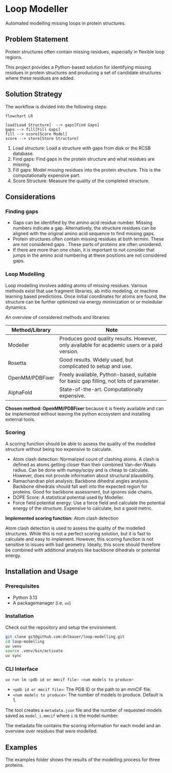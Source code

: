 # Loop Modeller

Automated modelling missing loops in protein structures.

## Problem Statement

Protein structures often contain missing residues,
especially in flexible loop regions.

This project provides a Python-based solution for
identifying missing residues in protein structures
and producing a set of candidate structures where these
residues are added.

## Solution Strategy

The workflow is divided into the following steps:

```mermaid
flowchart LR

load[Load Structure]  --> gaps[Find Gaps]
gaps --> fill[Fill Gaps]
fill --> score[Score Model]
score --> store[Store Structure]
```

1. Load structure: Load a structure with gaps from disk or the RCSB database.
2. Find gaps: Find gaps in the protein structure and
what residues are missing.
3. Fill gaps: Model missing residues into the protein structure.
  This is the computationally expensive part.
4. Score Structure: Measure the quality of the completed structure.

## Considerations

### Finding gaps

- Gaps can be identified by the amino acid residue number. Missing
  numbers indicate a gap. Alternatively, the structure residues can be
  aligned with the original amino acid sequence to find missing gaps.
- Protein structures often contain missing residues at both termini.
  These are not considered gaps . These parts of proteins are often unordered.
- If there are more than one chain, it is important to not consider
  that jumps in the amino acid numbering at these positions are not considered
  gaps.

### Loop Modelling

Loop modelling involves adding atoms of missing residues.
Various methods exist that use fragment libraries, ab initio modeling,
or machine learning based predictions.
Once initial coordinates for atoms are found,
the structure can be further optimized via energy minimization or
or moledular dynamics.

An overview of considered methods and libraries:

| Method/Library   | Note                                                                 |
| ---------------- | -------------------------------------------------------------------- |
| Modeller         | Produces good quality results. However, only available for academic users or a paid version. |
| Rosetta          | Good results. Widely used, but complicated to setup and use. |
| OpenMM/PDBFixer  | Freely available, Python-based, suitable for basic gap filling, not lots of parameter. |
| AlphaFold        | State-of-the-art. Computationally expensive. |

**Chosen method: OpenMM/PDBFixer** because it is freely available and can be implemented
without leaving the python ecosystem and installing external tools.

### Scoring

A scoring function should be able to assess the quality of the modelled structure
without being too expensive to calculate.

- Atom clash detection: Normalized count of clashing atoms.
A clash is defined as atoms getting closer than their combined
Van-der-Waals radius.
Can be done with numpy/scipy and is cheap to calculate.
However, does not provide information about structural
plausibility.
- Ramachandran plot analysis: Backbone dihedral angles analysis. Backbone dihedrals should fall well into the expected region for proteins.
  Good for backbone assessment, but ignores side chains.
- DOPE Score:  A statistical potential used by Modeller.
- Force field potential energy: Use a force field
and calculate the potential energy of the structure.
Expensive to calculate, but a good metric.

**Implemented scoring function:** Atom clash detection

Atom clash detection is used to assess the quality of the modelled structures.
While this is not a perfect scoring solution, but it is fast to calculate and easy to implement.
However, this scoring function is not sensitive to issues with bad geometry.
Ideally, this score should therefore be combined with additional
analysis like backbone dihedrals or potential energy.

## Installation and Usage

### Prerequisites

- Python 3.13
- A packagemanager (i.e. `uv`)

### Installation

Check out the repository and setup the environment.

```bash
git clone git@github.com:dnlbauer/loop-modelling.git
cd loop-modelling
uv venv
source .venv/bin/activate
uv sync
```

### CLI Interface

```bash
uv run lm <pdb id or mmcif file> <num models to produce>
```

- `<pdb id or mmcif file>`: The PDB ID or the path to an mmCIF file.
- `<num models to produce>`: The number of models to produce. Default is 1.

The tool creates a `metadata.json` file and the number of requested models
saved as `model_i.mmcif` where `i` is the model number.

The metadata file contains the scoring information for each model
and an overview over residues that were modelled.

## Examples

The examples folder shows the results of the modelling process for three proteins.
